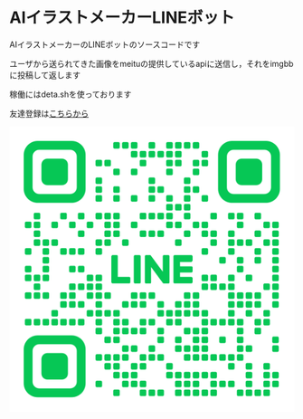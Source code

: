 # AIイラストメーカーLINEボット

AIイラストメーカーのLINEボットのソースコードです  

ユーザから送られてきた画像をmeituの提供しているapiに送信し，それをimgbbに投稿して返します  

稼働にはdeta.shを使っております  


友達登録は[こちらから](lin.ee/1MnSYBx)  


![QRコード](./L_gainfriends_2dbarcodes_GW.png)